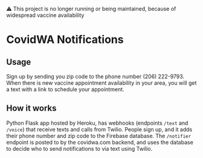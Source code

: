 :warning: This project is no longer running or being maintained, because of widespread vaccine
availability

# CovidWA Notifications

## Usage

Sign up by sending you zip code to the phone number (206) 222-9793. When there is new vaccine
appointment availability in your area, you will get a text with a link to schedule your appointment.

## How it works

Python Flask app hosted by Heroku, has webhooks (endpoints `/text` and `/voice`) that receive texts
and calls from Twilio. People sign up, and it adds their phone number and zip code to the Firebase
database. The `/notifier` endpoint is posted to by the covidwa.com backend, and uses the database
to decide who to send notifications to via text using Twilio.
